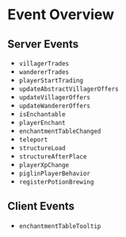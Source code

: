 # Event Overview

## Server Events

-   `villagerTrades`
-   `wandererTrades`
-   `playerStartTrading`
-   `updateAbstractVillagerOffers`
-   `updateVillagerOffers`
-   `updateWandererOffers`
-   `isEnchantable`
-   `playerEnchant`
-   `enchantmentTableChanged`
-   `teleport`
-   `structureLoad`
-   `structureAfterPlace`
-   `playerXpChange`
-   `piglinPlayerBehavior`
-   `registerPotionBrewing`

## Client Events

-   `enchantmentTableTooltip`
